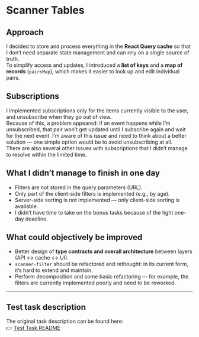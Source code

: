 # Scanner Tables

## Approach

I decided to store and process everything in the **React Query cache** so that I don’t need separate state management and can rely on a single source of truth.  
To simplify access and updates, I introduced a **list of keys** and a **map of records** (`pairsMap`), which makes it easier to look up and edit individual pairs.

## Subscriptions

I implemented subscriptions only for the items currently visible to the user, and unsubscribe when they go out of view.  
Because of this, a problem appeared: if an event happens while I’m unsubscribed, that pair won’t get updated until I subscribe again and wait for the next event. I’m aware of this issue and need to think about a better solution — one simple option would be to avoid unsubscribing at all.  
There are also several other issues with subscriptions that I didn’t manage to resolve within the limited time.

## What I didn’t manage to finish in one day

- Filters are not stored in the query parameters (URL).  
- Only part of the client-side filters is implemented (e.g., by age).  
- Server-side sorting is not implemented — only client-side sorting is available.  
- I didn’t have time to take on the bonus tasks because of the tight one-day deadline.  

## What could objectively be improved

- Better design of **type contracts and overall architecture** between layers (API ↔ cache ↔ UI).  
- `scanner-filter` should be refactored and rethought: in its current form, it’s hard to extend and maintain.  
- Perform decomposition and some basic refactoring — for example, the filters are currently implemented poorly and need to be reworked.  

---

## Test task description

The original task description can be found here:  
👉 [Test Task README](https://github.com/Guid21/fe-test/blob/master/TASK_README.md)
